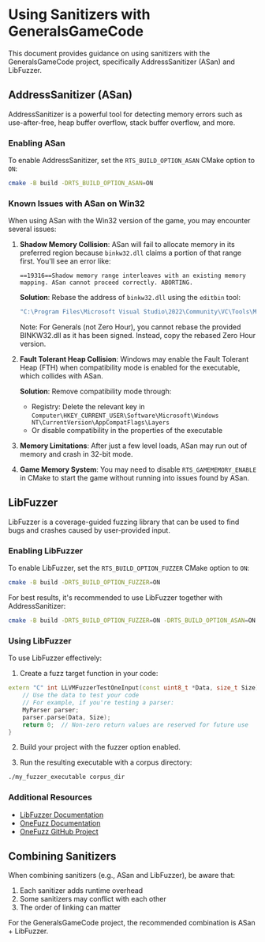 # Using Sanitizers with GeneralsGameCode

This document provides guidance on using sanitizers with the GeneralsGameCode project, specifically AddressSanitizer (ASan) and LibFuzzer.

## AddressSanitizer (ASan)

AddressSanitizer is a powerful tool for detecting memory errors such as use-after-free, heap buffer overflow, stack buffer overflow, and more.

### Enabling ASan

To enable AddressSanitizer, set the `RTS_BUILD_OPTION_ASAN` CMake option to `ON`:

```bash
cmake -B build -DRTS_BUILD_OPTION_ASAN=ON
```

### Known Issues with ASan on Win32

When using ASan with the Win32 version of the game, you may encounter several issues:

1. **Shadow Memory Collision**: ASan will fail to allocate memory in its preferred region because `binkw32.dll` claims a portion of that range first. You'll see an error like:

   ```
   ==19316==Shadow memory range interleaves with an existing memory mapping. ASan cannot proceed correctly. ABORTING.
   ```

   **Solution**: Rebase the address of `binkw32.dll` using the `editbin` tool:

   ```bash
   "C:\Program Files\Microsoft Visual Studio\2022\Community\VC\Tools\MSVC\14.43.34808\bin\Hostx64\x86\editbin.exe" /REBASE:BASE=0x40000000 BINKW32.DLL
   ```

   Note: For Generals (not Zero Hour), you cannot rebase the provided BINKW32.dll as it has been signed. Instead, copy the rebased Zero Hour version.

2. **Fault Tolerant Heap Collision**: Windows may enable the Fault Tolerant Heap (FTH) when compatibility mode is enabled for the executable, which collides with ASan.

   **Solution**: Remove compatibility mode through:
   - Registry: Delete the relevant key in `Computer\HKEY_CURRENT_USER\Software\Microsoft\Windows NT\CurrentVersion\AppCompatFlags\Layers`
   - Or disable compatibility in the properties of the executable

3. **Memory Limitations**: After just a few level loads, ASan may run out of memory and crash in 32-bit mode.

4. **Game Memory System**: You may need to disable `RTS_GAMEMEMORY_ENABLE` in CMake to start the game without running into issues found by ASan.

## LibFuzzer

LibFuzzer is a coverage-guided fuzzing library that can be used to find bugs and crashes caused by user-provided input.

### Enabling LibFuzzer

To enable LibFuzzer, set the `RTS_BUILD_OPTION_FUZZER` CMake option to `ON`:

```bash
cmake -B build -DRTS_BUILD_OPTION_FUZZER=ON
```

For best results, it's recommended to use LibFuzzer together with AddressSanitizer:

```bash
cmake -B build -DRTS_BUILD_OPTION_FUZZER=ON -DRTS_BUILD_OPTION_ASAN=ON
```

### Using LibFuzzer

To use LibFuzzer effectively:

1. Create a fuzz target function in your code:

```cpp
extern "C" int LLVMFuzzerTestOneInput(const uint8_t *Data, size_t Size) {
    // Use the data to test your code
    // For example, if you're testing a parser:
    MyParser parser;
    parser.parse(Data, Size);
    return 0;  // Non-zero return values are reserved for future use
}
```

2. Build your project with the fuzzer option enabled.

3. Run the resulting executable with a corpus directory:

```bash
./my_fuzzer_executable corpus_dir
```

### Additional Resources

- [LibFuzzer Documentation](https://llvm.org/docs/LibFuzzer.html)
- [OneFuzz Documentation](https://www.microsoft.com/research/project/project-onefuzz/)
- [OneFuzz GitHub Project](https://github.com/microsoft/onefuzz)

## Combining Sanitizers

When combining sanitizers (e.g., ASan and LibFuzzer), be aware that:

1. Each sanitizer adds runtime overhead
2. Some sanitizers may conflict with each other
3. The order of linking can matter

For the GeneralsGameCode project, the recommended combination is ASan + LibFuzzer.